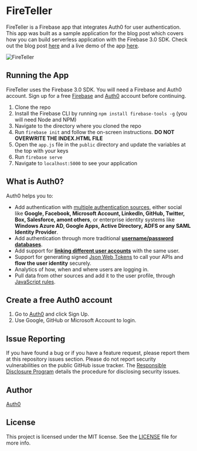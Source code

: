 # FireTeller
FireTeller is a Firebase app that integrates Auth0 for user authentication. This app was built as a sample application for the blog post which covers how you can build serverless application with the Firebase 3.0 SDK. Check out the blog post [here](https://auth0.com/blog/2016/06/08/firebase-authentication-with-firebase-3.0-and-auth0-integration/) and a live demo of the app [here](https://project-8302152786657556368.firebaseapp.com/).

![FireTeller](https://cdn.auth0.com/blog/new-firebase/fireteller-app.png)

## Running the App

FireTeller uses the Firebase 3.0 SDK. You will need a Firebase and Auth0 account. Sign up for a free [Firebase](https://firebase.google.com) and [Auth0](https://auth0.com/signup) account before continuing.

1. Clone the repo
2. Install the Firebase CLI by running `npm install firebase-tools -g` (you will need Node and NPM)
3. Navigate to the directory where you cloned the repo
4. Run `firebase init` and follow the on-screen instructions. **DO NOT OVERWRITE THE INDEX.HTML FILE**
5. Open the `app.js` file in the `public` directory and update the variables at the top with your keys
6. Run `firebase serve`
7. Navigate to `localhost:5000` to see your application

## What is Auth0?

Auth0 helps you to:

* Add authentication with [multiple authentication sources](https://docs.auth0.com/identityproviders), either social like **Google, Facebook, Microsoft Account, LinkedIn, GitHub, Twitter, Box, Salesforce, amont others**, or enterprise identity systems like **Windows Azure AD, Google Apps, Active Directory, ADFS or any SAML Identity Provider**.
* Add authentication through more traditional **[username/password databases](https://docs.auth0.com/mysql-connection-tutorial)**.
* Add support for **[linking different user accounts](https://docs.auth0.com/link-accounts)** with the same user.
* Support for generating signed [Json Web Tokens](https://docs.auth0.com/jwt) to call your APIs and **flow the user identity** securely.
* Analytics of how, when and where users are logging in.
* Pull data from other sources and add it to the user profile, through [JavaScript rules](https://docs.auth0.com/rules).

## Create a free Auth0 account

1. Go to [Auth0](https://auth0.com/signup) and click Sign Up.
2. Use Google, GitHub or Microsoft Account to login.

## Issue Reporting

If you have found a bug or if you have a feature request, please report them at this repository issues section. Please do not report security vulnerabilities on the public GitHub issue tracker. The [Responsible Disclosure Program](https://auth0.com/whitehat) details the procedure for disclosing security issues.

## Author

[Auth0](auth0.com)

## License

This project is licensed under the MIT license. See the [LICENSE](LICENSE) file for more info.
